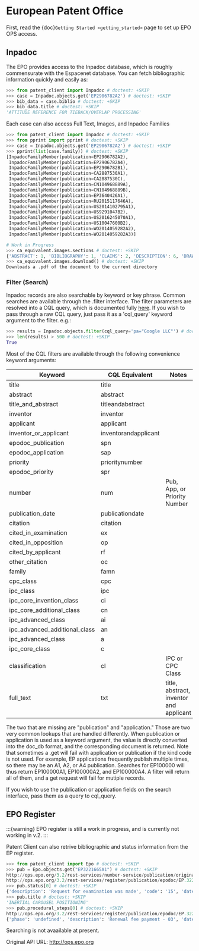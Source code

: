 # European Patent Office

First, read the {doc}`Getting Started <getting_started>` page to set up EPO OPS access.

## Inpadoc

The EPO provides access to the Inpadoc database, which is roughly commensurate
with the Espacenet database. You can fetch bibliographic information quickly and easily as:

```python
>>> from patent_client import Inpadoc # doctest: +SKIP
>>> case = Inpadoc.objects.get('EP2906782A2') # doctest: +SKIP
>>> bib_data = case.biblio # doctest: +SKIP
>>> bib_data.title # doctest: +SKIP
'ATTITUDE REFERENCE FOR TIEBACK/OVERLAP PROCESSING'
```

Each case can also access Full Text, Images, and Inpadoc Families

```python
>>> from patent_client import Inpadoc # doctest: +SKIP
>>> from pprint import pprint # doctest: +SKIP
>>> case = Inpadoc.objects.get('EP2906782A2') # doctest: +SKIP
>>> pprint(list(case.family)) # doctest: +SKIP
[InpadocFamilyMember(publication=EP2906782A2),
 InpadocFamilyMember(publication=EP2906782A4),
 InpadocFamilyMember(publication=EP2906782B1),
 InpadocFamilyMember(publication=CA2887530A1),
 InpadocFamilyMember(publication=CA2887530C),
 InpadocFamilyMember(publication=CN104968889A),
 InpadocFamilyMember(publication=CN104968889B),
 InpadocFamilyMember(publication=EP3640426A1),
 InpadocFamilyMember(publication=RU2015117646A),
 InpadocFamilyMember(publication=US2014102795A1),
 InpadocFamilyMember(publication=US9291047B2),
 InpadocFamilyMember(publication=US2016245070A1),
 InpadocFamilyMember(publication=US10047600B2),
 InpadocFamilyMember(publication=WO2014059282A2),
 InpadocFamilyMember(publication=WO2014059282A3)]

# Work in Progress
>>> ca_equivalent.images.sections # doctest: +SKIP
{'ABSTRACT': 1, 'BIBLIOGRAPHY': 1, 'CLAIMS': 2, 'DESCRIPTION': 6, 'DRAWINGS': 13}
>>> ca_equivalent.images.download() # doctest: +SKIP
Downloads a .pdf of the document to the current directory
```

### Filter (Search)

Inpadoc records are also searchable by keyword or key phrase. Common searches are
available through the .filter interface. The filter parameters are resolved into a
CQL query, which is documented fully [here]. If you wish to pass through a
raw CQL query, just pass it as a 'cql_query' keyword argument to the filter. e.g.:

```python
>>> results = Inpadoc.objects.filter(cql_query='pa="Google LLC"') # doctest: +SKIP
>>> len(results) > 500 # doctest: +SKIP
True
```

Most of the CQL filters are available through the following convenience keyword arguments:

| Keyword                       | CQL Equivalent       | Notes                                   |
| ----------------------------- | -------------------- | --------------------------------------- |
| title                         | title                |                                         |
| abstract                      | abstract             |                                         |
| title_and_abstract            | titleandabstract     |                                         |
| inventor                      | inventor             |                                         |
| applicant                     | applicant            |                                         |
| inventor_or_applicant         | inventorandapplicant |                                         |
| epodoc_publication            | spn                  |                                         |
| epodoc_application            | sap                  |                                         |
| priority                      | prioritynumber       |                                         |
| epodoc_priority               | spr                  |                                         |
| number                        | num                  | Pub, App, or Priority Number            |
| publication_date              | publicationdate      |                                         |
| citation                      | citation             |                                         |
| cited_in_examination          | ex                   |                                         |
| cited_in_opposition           | op                   |                                         |
| cited_by_applicant            | rf                   |                                         |
| other_citation                | oc                   |                                         |
| family                        | famn                 |                                         |
| cpc_class                     | cpc                  |                                         |
| ipc_class                     | ipc                  |                                         |
| ipc_core_invention_class      | ci                   |                                         |
| ipc_core_additional_class     | cn                   |                                         |
| ipc_advanced_class            | ai                   |                                         |
| ipc_advanced_additional_class | an                   |                                         |
| ipc_advanced_class            | a                    |                                         |
| ipc_core_class                | c                    |                                         |
| classification                | cl                   | IPC or CPC Class                        |
| full_text                     | txt                  | title, abstract, inventor and applicant |

The two that are missing are "publication" and "application." Those are two very common lookups that
are handled differently. When publication or application is used as a keyword argument, the value is
directly converted into the doc_db format, and the corresponding document is returned. Note that sometimes
a .get will fail with application or publication if the kind code is not used. For example, EP applications
frequently publish multiple times, so there may be an A1, A2, or A4 publication. Searches for EP100000 will
thus return EP100000A1, EP100000A2, and EP100000A4. A filter will return all of them, and a get request will
fail for mutiple records.

If you wish to use the publication or application fields on the search interface, pass them as a query to
cql_query.

## EPO Register

:::{warning}
EPO register is still a work in progress, and is currently not working in v.2.
:::

Patent Client can also retrive bibliographic and status information from the EP register.

```python
>>> from patent_client import Epo # doctest: +SKIP
>>> pub = Epo.objects.get("EP3221665A1") # doctest: +SKIP
http://ops.epo.org/3.2/rest-services/number-service/publication/original/EP3221665A1)/epodoc {}
http://ops.epo.org/3.2/rest-services/register/publication/epodoc/EP.3221665.A1/biblio {}
>>> pub.status[0] # doctest: +SKIP
{'description': 'Request for examination was made', 'code': '15', 'date': '20170825'}
>>> pub.title # doctest: +SKIP
'INERTIAL CAROUSEL POSITIONING'
>>> pub.procedural_steps[0] # doctest: +SKIP
http://ops.epo.org/3.2/rest-services/register/publication/epodoc/EP.3221665.A1/procedural-steps {}
{'phase': 'undefined', 'description': 'Renewal fee payment - 03', 'date': '20171113', 'code': 'RFEE'}
```

Searching is not avaailable at present.

Original API URL: <http://ops.epo.org>

[here]: https://worldwide.espacenet.com/help?locale=en_EP&topic=smartsearch&method=handleHelpTopic
